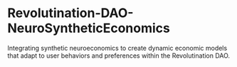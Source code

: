 # Revolutination-DAO-NeuroSyntheticEconomics
Integrating synthetic neuroeconomics to create dynamic economic models that adapt to user behaviors and preferences within the Revolutination DAO.
